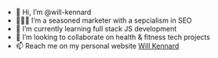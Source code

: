 - 👋 Hi, I’m @will-kennard
- 🕵🏻‍♀️ I’m a seasoned marketer with a sepcialism in SEO
- 🌱 I’m currently learning full stack JS development
- 💞️ I’m looking to collaborate on health & fitness tech projects
- 📫 Reach me on my personal website [Will Kennard](https://willkennard.com)
